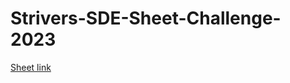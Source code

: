 # Strivers-SDE-Sheet-Challenge-2023

[Sheet link]([url](https://takeuforward.org/interviews/strivers-sde-sheet-top-coding-interview-problems/))
